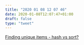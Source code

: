```yaml
---
title: "2020 01 08 12 07 46"
date: 2020-01-08T12:07:47+01:00
draft: false
type: "tweet"
---
```

[Finding unique items - hash vs sort?](https://douglasorr.github.io/2019-09-hash-vs-sort/article.html)
